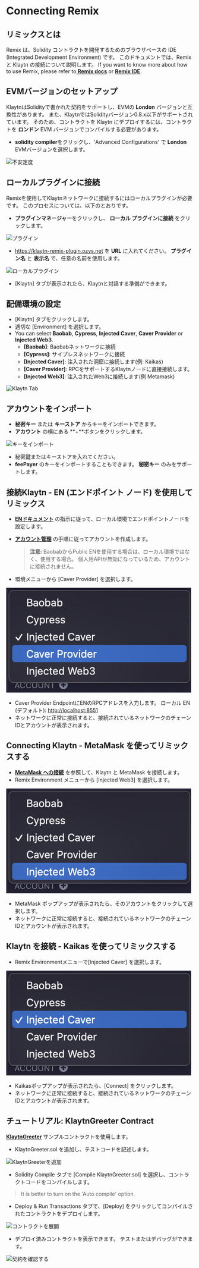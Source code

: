 # Connecting Remix

## リミックスとは <a href="#what-is-remix" id="what-is-remix"></a>

Remix は、Solidity コントラクトを開発するためのブラウザベースの IDE (Integrated Development Environment) です。 このドキュメントでは、Remix と Klaytn の接続について説明します。 If you want to know more about how to use Remix, please refer to[ **Remix docs**](https://remix-ide.readthedocs.io/en/latest/) or [**Remix IDE**](https://remix.ethereum.org/).

## EVMバージョンのセットアップ <a href="#setup-evm-version" id="setup-evm-version"></a>

KlaytnはSolidityで書かれた契約をサポートし、EVMの **London** バージョンと互換性があります。 また、KlaytnではSolidityバージョン0.8.x以下がサポートされています。 そのため、コントラクトを Klaytn にデプロイするには、コントラクトを **ロンドン** EVM バージョンでコンパイルする必要があります。

* **solidity compiler**をクリックし、'Advanced Configurations' で **London** EVMバージョンを選択します。

![不安定度](img/remix-solidity-compiler.png)

## ローカルプラグインに接続 <a href="#connect-to-a-local-plugin" id="connect-to-a-local-plugin"></a>

Remixを使用してKlaytnネットワークに接続するにはローカルプラグインが必要です。 このプロセスについては、以下のとおりです。

* **プラグインマネージャー**をクリックし、 **ローカル プラグインに接続** をクリックします。

![プラグイン](../../bapp/tutorials/img/remix-environment-plugin.png)

* https://klaytn-remix-plugin.ozys.net を **URL** に入れてください。 **プラグイン名** と **表示名** で、任意の名前を使用します。

![ローカルプラグイン](../../bapp/tutorials/img/remix-local-plugin.png)

* \[Klaytn] タブが表示されたら、Klaytnと対話する準備ができます。

## 配備環境の設定 <a href="#setting-up-the-deployment-environment" id="setting-up-the-deployment-environment"></a>

* \[Klaytn] タブをクリックします。
* 適切な \[Environment] を選択します。
* You can select **Baobab**, **Cypress**, **Injected Caver**, **Caver Provider** or **Injected Web3**.
  * **\[Baobab]**: Baobabネットワークに接続
  * **\[Cypress]**: サイプレスネットワークに接続
  * **\[Injected Caver]**: 注入された洞窟に接続します(例: Kaikas)
  * **\[Caver Provider]**: RPCをサポートするKlaytnノードに直接接続します。
  * **\[Injected Web3]**: 注入されたWeb3に接続します(例 Metamask)

![Klaytn Tab](../../bapp/tutorials/img/remix-klaytn-tab.png)

## アカウントをインポート <a href="#import-account" id="import-account"></a>

* **秘密キー** または **キーストア** からキーをインポートできます。
* **アカウント** の横にある **+**ボタンをクリックします。

![キーをインポート](../../bapp/tutorials/img/remix-klaytn-import-account.png)

* 秘密鍵またはキーストアを入れてください。
* **feePayer** のキーをインポートすることもできます。 **秘密キー** のみをサポートします。

## 接続Klaytn - EN (エンドポイント ノード) を使用してリミックス <a href="#connecting-klaytn-remix-using-en" id="connecting-klaytn-remix-using-en"></a>

* [**ENドキュメント**](https://docs.klaytn.foundation/getting-started/quick-start/launch-an-en) の指示に従って、ローカル環境でエンドポイントノードを設定します。
*   [**アカウント管理**](https://docs.klaytn.foundation/getting-started/account) の手順に従ってアカウントを作成します。

    > **注意:** BaobabからPublic ENを使用する場合は、ローカル環境ではなく、使用する場合。 個人用APIが無効になっているため、アカウントに接続されません。
* 環境メニューから \[Caver Provider] を選択します。

![Caver プロバイダー](img/env-caver-provider.png)

* Caver Provider EndpointにENのRPCアドレスを入力します。 ローカル EN (デフォルト): [http://localhost:8551](http://localhost:8551/)
* ネットワークに正常に接続すると、接続されているネットワークのチェーンIDとアカウントが表示されます。

## Connecting Klaytn - MetaMask を使ってリミックスする <a href="#connecting-klaytn-remix-using-metamask" id="connecting-klaytn-remix-using-metamask"></a>

* [**MetaMask への接続**](https://docs.klaytn.foundation/dapp/tutorials/connecting-metamask) を参照して、Klaytn と MetaMask を接続します。
* Remix Environment メニューから \[Injected Web3] を選択します。

![注入されたWeb3](img/env-injected-web3.png)

* MetaMask ポップアップが表示されたら、そのアカウントをクリックして選択します。
* ネットワークに正常に接続すると、接続されているネットワークのチェーンIDとアカウントが表示されます。

## Klaytn を接続 - Kaikas を使ってリミックスする <a href="#connecting-klaytn-remix-using-kaikas" id="connecting-klaytn-remix-using-kaikas"></a>

* Remix Environmentメニューで\[Injected Caver] を選択します。

![注入されたCaver](img/env-injected-caver.png)

* Kaikasポップアップが表示されたら、\[Connect] をクリックします。
* ネットワークに正常に接続すると、接続されているネットワークのチェーンIDとアカウントが表示されます。

## チュートリアル: KlaytnGreeter Contract <a href="#tutorial-klaytngreeter-contract" id="tutorial-klaytngreeter-contract"></a>

[**KlaytnGreeter**](https://docs.klaytn.foundation/smart-contract/sample-contracts/klaytngreeter) サンプルコントラクトを使用します。

* KlaytnGreeter.sol を追加し、テストコードを記述します。

![KlaytnGreeterを追加](../../bapp/tutorials/img/remix-add-klaytngreeter.png)

* Solidity Compile タブで \[Compile KlaytnGreeter.sol] を選択し、コントラクトコードをコンパイルします。

> It is better to turn on the 'Auto compile' option.

* Deploy & Run Transactions タブで、\[Deploy] をクリックしてコンパイルされたコントラクトをデプロイします。

![コントラクトを展開](../../bapp/tutorials/img/remix-deploy-run-tx.png)

* デプロイ済みコントラクトを表示できます。 テストまたはデバッグができます。

![契約を確認する](../../bapp/tutorials/img/remix-test-or-debug.png)

